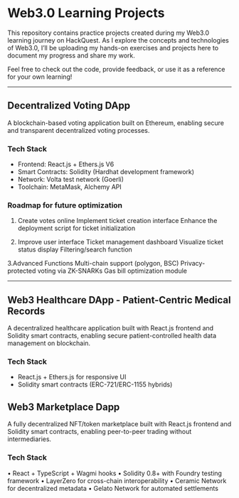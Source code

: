 # Web3.0 Learning Projects  

This repository contains practice projects created during my Web3.0 learning journey on HackQuest. As I explore the concepts and technologies of Web3.0, I’ll be uploading my hands-on exercises and projects here to document my progress and share my work.  

Feel free to check out the code, provide feedback, or use it as a reference for your own learning!  

---

## Decentralized Voting DApp

A blockchain-based voting application built on Ethereum, enabling secure and transparent decentralized voting processes.

### Tech Stack

- Frontend: React.js + Ethers.js V6
- Smart Contracts: Solidity (Hardhat development framework)
- Network: Volta test network (Goerli)
- Toolchain: MetaMask, Alchemy API

### Roadmap for future optimization

1. Create votes online
Implement ticket creation interface
Enhance the deployment script for ticket initialization

2. Improve user interface
Ticket management dashboard
Visualize ticket status display
Filtering/search function

3.Advanced Functions
Multi-chain support (polygon, BSC)
Privacy-protected voting via ZK-SNARKs
Gas bill optimization module

---

## Web3 Healthcare DApp - Patient-Centric Medical Records

A decentralized healthcare application built with React.js frontend and Solidity smart contracts, enabling secure patient-controlled health data management on blockchain.  

### Tech Stack

- React.js + Ethers.js for responsive UI  
- Solidity smart contracts (ERC-721/ERC-1155 hybrids)  


## Web3 Marketplace Dapp

A fully decentralized NFT/token marketplace built with React.js frontend and Solidity smart contracts, enabling peer-to-peer trading without intermediaries.


### Tech Stack
• React + TypeScript + Wagmi hooks
• Solidity 0.8+ with Foundry testing framework
• LayerZero for cross-chain interoperability
• Ceramic Network for decentralized metadata
• Gelato Network for automated settlements